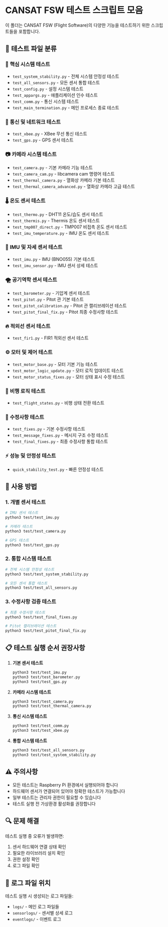 # CANSAT FSW 테스트 스크립트 모음

이 폴더는 CANSAT FSW (Flight Software)의 다양한 기능을 테스트하기 위한 스크립트들을 포함합니다.

## 📁 테스트 파일 분류

### 🔧 **핵심 시스템 테스트**
- `test_system_stability.py` - 전체 시스템 안정성 테스트
- `test_all_sensors.py` - 모든 센서 통합 테스트
- `test_config.py` - 설정 시스템 테스트
- `test_appargs.py` - 애플리케이션 인수 테스트
- `test_comm.py` - 통신 시스템 테스트
- `test_main_termination.py` - 메인 프로세스 종료 테스트

### 📡 **통신 및 네트워크 테스트**
- `test_xbee.py` - XBee 무선 통신 테스트
- `test_gps.py` - GPS 센서 테스트

### 📷 **카메라 시스템 테스트**
- `test_camera.py` - 기본 카메라 기능 테스트
- `test_camera_cam.py` - libcamera cam 명령어 테스트
- `test_thermal_camera.py` - 열화상 카메라 기본 테스트
- `test_thermal_camera_advanced.py` - 열화상 카메라 고급 테스트

### 🌡️ **온도 센서 테스트**
- `test_thermo.py` - DHT11 온도/습도 센서 테스트
- `test_thermis.py` - Thermis 온도 센서 테스트
- `test_tmp007_direct.py` - TMP007 비접촉 온도 센서 테스트
- `test_imu_temperature.py` - IMU 온도 센서 테스트

### 🧭 **IMU 및 자세 센서 테스트**
- `test_imu.py` - IMU (BNO055) 기본 테스트
- `test_imu_sensor.py` - IMU 센서 상세 테스트

### 🌪️ **공기역학 센서 테스트**
- `test_barometer.py` - 기압계 센서 테스트
- `test_pitot.py` - Pitot 관 기본 테스트
- `test_pitot_calibration.py` - Pitot 관 캘리브레이션 테스트
- `test_pitot_final_fix.py` - Pitot 최종 수정사항 테스트

### 🔥 **적외선 센서 테스트**
- `test_fir1.py` - FIR1 적외선 센서 테스트

### ⚙️ **모터 및 제어 테스트**
- `test_motor_base.py` - 모터 기본 기능 테스트
- `test_motor_logic_update.py` - 모터 로직 업데이트 테스트
- `test_motor_status_fixes.py` - 모터 상태 표시 수정 테스트

### 🚀 **비행 로직 테스트**
- `test_flight_states.py` - 비행 상태 전환 테스트

### 🔧 **수정사항 테스트**
- `test_fixes.py` - 기본 수정사항 테스트
- `test_message_fixes.py` - 메시지 구조 수정 테스트
- `test_final_fixes.py` - 최종 수정사항 통합 테스트

### ⚡ **성능 및 안정성 테스트**
- `quick_stability_test.py` - 빠른 안정성 테스트

## 🚀 **사용 방법**

### 1. 개별 센서 테스트
```bash
# IMU 센서 테스트
python3 test/test_imu.py

# 카메라 테스트
python3 test/test_camera.py

# GPS 테스트
python3 test/test_gps.py
```

### 2. 통합 시스템 테스트
```bash
# 전체 시스템 안정성 테스트
python3 test/test_system_stability.py

# 모든 센서 통합 테스트
python3 test/test_all_sensors.py
```

### 3. 수정사항 검증 테스트
```bash
# 최종 수정사항 테스트
python3 test/test_final_fixes.py

# Pitot 캘리브레이션 테스트
python3 test/test_pitot_final_fix.py
```

## 📋 **테스트 실행 순서 권장사항**

1. **기본 센서 테스트**
   ```bash
   python3 test/test_imu.py
   python3 test/test_barometer.py
   python3 test/test_gps.py
   ```

2. **카메라 시스템 테스트**
   ```bash
   python3 test/test_camera.py
   python3 test/test_thermal_camera.py
   ```

3. **통신 시스템 테스트**
   ```bash
   python3 test/test_comm.py
   python3 test/test_xbee.py
   ```

4. **통합 시스템 테스트**
   ```bash
   python3 test/test_all_sensors.py
   python3 test/test_system_stability.py
   ```

## ⚠️ **주의사항**

- 모든 테스트는 Raspberry Pi 환경에서 실행되어야 합니다
- 하드웨어 센서가 연결되어 있어야 정확한 테스트가 가능합니다
- 일부 테스트는 관리자 권한이 필요할 수 있습니다
- 테스트 실행 전 가상환경 활성화를 권장합니다

## 🔍 **문제 해결**

테스트 실행 중 오류가 발생하면:
1. 센서 하드웨어 연결 상태 확인
2. 필요한 라이브러리 설치 확인
3. 권한 설정 확인
4. 로그 파일 확인

## 📝 **로그 파일 위치**

테스트 실행 시 생성되는 로그 파일들:
- `logs/` - 메인 로그 파일들
- `sensorlogs/` - 센서별 상세 로그
- `eventlogs/` - 이벤트 로그 